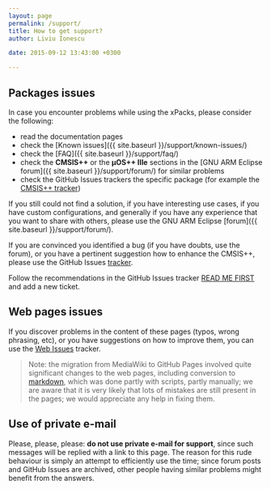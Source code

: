 ```yaml
---
layout: page
permalink: /support/
title: How to get support?
author: Liviu Ionescu

date: 2015-09-12 13:43:00 +0300

---
```


## Packages issues

In case you encounter problems while using the xPacks, please consider the following:

* read the documentation pages
* check the [Known issues]({{ site.baseurl }}/support/known-issues/)
* check the [FAQ]({{ site.baseurl }}/support/faq/)
* check the **CMSIS++** or the **µOS++ IIIe** sections in the [GNU ARM Eclipse forum]({{ site.baseurl }}/support/forum/) for similar problems
* check the GitHub Issues trackers the specific package (for example the [CMSIS++ tracker](https://github.com/micro-os-plus/cmsis-plus/issues/))

If you still could not find a solution, if you have interesting use cases, if you have custom configurations, and generally if you have any experience that you want to share with others, please use the GNU ARM Eclipse [forum]({{ site.baseurl }}/support/forum/).

If you are convinced you identified a bug (if you have doubts, use the forum), or you have a pertinent suggestion how to enhance the CMSIS++, please use the GitHub Issues [tracker](https://github.com/micro-os-plus/cmsis-plus/issues/).

Follow the recommendations in the GitHub Issues tracker [READ ME FIRST](https://github.com/micro-os-plus/cmsis-plus/issues/1/) and add a new ticket.

## Web pages issues

If you discover problems in the content of these pages (typos, wrong phrasing, etc), or you have suggestions on how to improve them, you can use the [Web Issues](https://github.com/micro-os-plus/micro-os-plus.github.io/issues/) tracker.

> Note: the migration from MediaWiki to GitHub Pages involved quite significant changes to the web pages, including conversion to [markdown](http://daringfireball.net/projects/markdown/syntax), which was done partly with scripts, partly manually; we are aware that it is very likely that lots of mistakes are still present in the pages; we would appreciate any help in fixing them.

## Use of private e-mail

Please, please, please: **do not use private e-mail for support**, since such messages will be replied with a link to this page. The reason for this rude behaviour is simply an attempt to efficiently use the time; since forum posts and GitHub Issues are archived, other people having similar problems might benefit from the answers.

